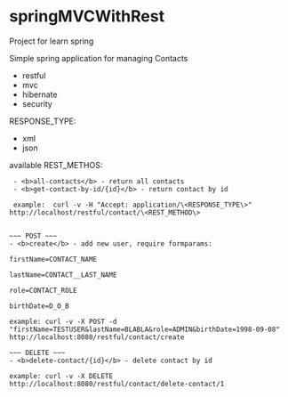 springMVCWithRest
=================

Project for learn spring

Simple spring application for managing Contacts

- restful
- mvc
- hibernate
- security

 RESPONSE_TYPE:
 - xml
 - json
 
 available REST_METHOS:

~~~ GET ~~~
 - <b>all-contacts</b> - return all contacts
 - <b>get-contact-by-id/{id}</b> - return contact by id
 
 example:  curl -v -H "Accept: application/\<RESPONSE_TYPE\>" http://localhost/restful/contact/\<REST_METHOD\> 
 
 
~~~ POST ~~~
- <b>create</b> - add new user, require formparams:

firstName=CONTACT_NAME

lastName=CONTACT__LAST_NAME

role=CONTACT_ROLE

birthDate=D_O_B

example: curl -v -X POST -d "firstName=TESTUSER&lastName=BLABLA&role=ADMIN&birthDate=1998-09-08" http://localhost:8080/restful/contact/create

~~~ DELETE ~~~
- <b>delete-contact/{id}</b> - delete contact by id

example: curl -v -X DELETE http://localhost:8080/restful/contact/delete-contact/1

